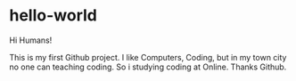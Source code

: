 # hello-world

Hi Humans!

This is my first Github project.
I like Computers, Coding, but in my town city no one can teaching coding.
So i studying coding at Online.
Thanks Github.
